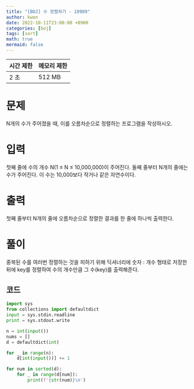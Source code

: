 ```yaml
---
title: "[BOJ] 수 정렬하기 - 10989"
author: kwon
date: 2022-10-11T23:00:00 +0900
categories: [boj]
tags: [sort]
math: true
mermaid: false
---
```


| 시간 제한 | 메모리 제한 |
| --- | --- |
| 2 초 | 512 MB |

# 문제

N개의 수가 주어졌을 때, 이를 오름차순으로 정렬하는 프로그램을 작성하시오.

# 입력

첫째 줄에 수의 개수 N(1 ≤ N ≤ 10,000,000)이 주어진다. 둘째 줄부터 N개의 줄에는 수가 주어진다. 이 수는 10,000보다 작거나 같은 자연수이다.

# 출력

첫째 줄부터 N개의 줄에 오름차순으로 정렬한 결과를 한 줄에 하나씩 출력한다.

# 풀이

중복된 수를 여러번 정렬하는 것을 피하기 위해 딕셔너리에 숫자 : 개수 형태로 저장한 뒤에 key를 정렬하여 수의 개수만큼 그 수(key)를 출력해준다.

## 코드

```python
import sys
from collections import defaultdict
input = sys.stdin.readline
print = sys.stdout.write

n = int(input())
nums = []
d = defaultdict(int)

for _ in range(n):
    d[int(input())] += 1

for num in sorted(d):
    for _ in range(d[num]):
        print(f'{str(num)}\n')
```